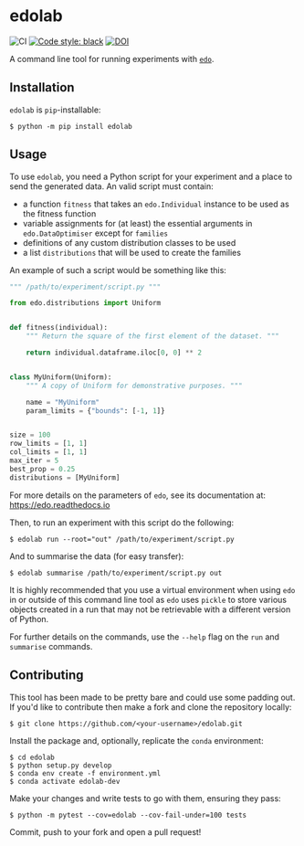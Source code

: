 # edolab

![CI](https://github.com/daffidwilde/edolab/workflows/CI/badge.svg)
[![Code style: black](https://img.shields.io/badge/code%20style-black-000000.svg)](https://github.com/psf/black)
[![DOI](https://zenodo.org/badge/DOI/10.5281/zenodo.3972301.svg)](https://doi.org/10.5281/zenodo.3972301)

A command line tool for running experiments with
[`edo`](https://github.com/daffidwilde/edo).


## Installation

`edolab` is `pip`-installable:

```
$ python -m pip install edolab
```


## Usage

To use `edolab`, you need a Python script for your experiment and a place to
send the generated data. An valid script must contain:

- a function `fitness` that takes an `edo.Individual` instance to be used as the
  fitness function
- variable assignments for (at least) the essential arguments in
  `edo.DataOptimiser` except for `families`
- definitions of any custom distribution classes to be used
- a list `distributions` that will be used to create the families

An example of such a script would be something like this:

```python
""" /path/to/experiment/script.py """

from edo.distributions import Uniform


def fitness(individual):
    """ Return the square of the first element of the dataset. """

    return individual.dataframe.iloc[0, 0] ** 2


class MyUniform(Uniform):
    """ A copy of Uniform for demonstrative purposes. """

    name = "MyUniform"
    param_limits = {"bounds": [-1, 1]}


size = 100
row_limits = [1, 1]
col_limits = [1, 1]
max_iter = 5
best_prop = 0.25
distributions = [MyUniform]
```

For more details on the parameters of `edo`, see its documentation at:
<https://edo.readthedocs.io>

Then, to run an experiment with this script do the following:

```
$ edolab run --root="out" /path/to/experiment/script.py
```

And to summarise the data (for easy transfer):

```
$ edolab summarise /path/to/experiment/script.py out
```

It is highly recommended that you use a virtual environment when using `edo` in
or outside of this command line tool as `edo` uses `pickle` to store various
objects created in a run that may not be retrievable with a different version of
Python.

For further details on the commands, use the `--help` flag on the `run` and
`summarise` commands.


## Contributing

This tool has been made to be pretty bare and could use some padding out. If
you'd like to contribute then make a fork and clone the repository locally:

```
$ git clone https://github.com/<your-username>/edolab.git
```

Install the package and, optionally, replicate the `conda` environment:

```
$ cd edolab
$ python setup.py develop
$ conda env create -f environment.yml
$ conda activate edolab-dev
```

Make your changes and write tests to go with them, ensuring they pass:

```
$ python -m pytest --cov=edolab --cov-fail-under=100 tests
```

Commit, push to your fork and open a pull request!
